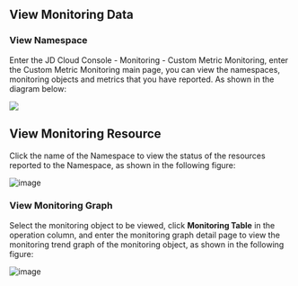 ## View Monitoring Data
### View Namespace
Enter the JD Cloud Console - Monitoring - Custom Metric Monitoring, enter the Custom Metric Monitoring main page, you can view the namespaces, monitoring objects and metrics that you have reported. As shown in the diagram below:

![](https://raw.githubusercontent.com/jdcloudcom/cn/edit/image/Cloud-Monitor/1.%E5%91%BD%E5%90%8D%E7%A9%BA%E9%97%B4.png)

## View Monitoring Resource
Click the name of the Namespace to view the status of the resources reported to the Namespace, as shown in the following figure:

![image](https://raw.githubusercontent.com/jdcloudcom/cn/edit/image/Cloud-Monitor/2.%E7%9B%91%E6%8E%A7%E5%AF%B9%E8%B1%A1%E5%88%97%E8%A1%A8.png)

### View Monitoring Graph
Select the monitoring object to be viewed, click **Monitoring Table** in the operation column, and enter the monitoring graph detail page to view the monitoring trend graph of the monitoring object, as shown in the following figure:

![image](https://raw.githubusercontent.com/jdcloudcom/cn/edit/image/Cloud-Monitor/3.%E7%9B%91%E6%8E%A7%E5%9B%BE.png)

